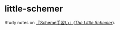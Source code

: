 # little-schemer

Study notes on [『Scheme手習い』](http://shop.ohmsha.co.jp/shop/shopdetail.html?brandcode=000000000055)([*The Little Schemer*](https://mitpress.mit.edu/books/little-schemer)).
